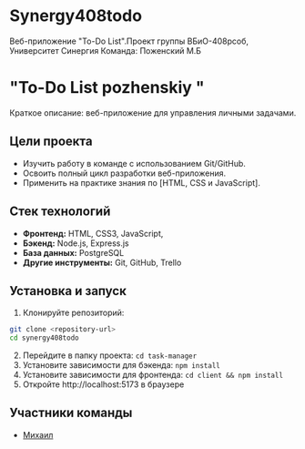 # Synergy408todo
Веб-приложение "To-Do List".Проект группы ВБиО-408рсоб, Университет Синергия  Команда:  Поженский М.Б
# "To-Do List pozhenskiy "

Краткое описание: веб-приложение для управления личными задачами.

## Цели проекта

*   Изучить работу в команде с использованием Git/GitHub.
*   Освоить полный цикл разработки веб-приложения.
*   Применить на практике знания по [HTML, CSS и JavaScript].

## Стек технологий

*   **Фронтенд:** HTML, CSS3, JavaScript,
*   **Бэкенд:** Node.js, Express.js
*   **База данных:** PostgreSQL
*   **Другие инструменты:** Git, GitHub, Trello

## Установка и запуск

1. Клонируйте репозиторий:
```bash
git clone <repository-url>
cd synergy408todo
```
2.  Перейдите в папку проекта: `cd task-manager`
3.  Установите зависимости для бэкенда: `npm install`
4.  Установите зависимости для фронтенда: `cd client && npm install`
4. Откройте http://localhost:5173 в браузере

## Участники команды

*   [Михаил](https://github.com/pozhenskiymisha-glitch)
  
